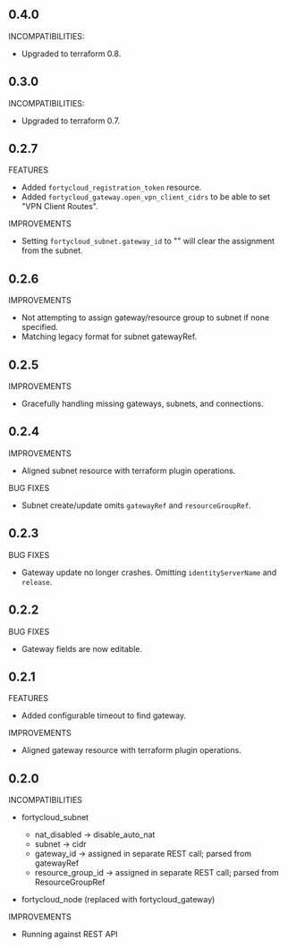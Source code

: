 ## 0.4.0

INCOMPATIBILITIES:

  * Upgraded to terraform 0.8.

## 0.3.0

INCOMPATIBILITIES:

  * Upgraded to terraform 0.7.

## 0.2.7

FEATURES

  * Added `fortycloud_registration_token` resource.
  * Added `fortycloud_gateway.open_vpn_client_cidrs` to be able to set "VPN Client Routes".

IMPROVEMENTS

  * Setting `fortycloud_subnet.gateway_id` to "" will clear the assignment from the subnet.

## 0.2.6

IMPROVEMENTS

  * Not attempting to assign gateway/resource group to subnet if none specified.
  * Matching legacy format for subnet gatewayRef.

## 0.2.5

IMPROVEMENTS

  * Gracefully handling missing gateways, subnets, and connections.

## 0.2.4

IMPROVEMENTS

  * Aligned subnet resource with terraform plugin operations.

BUG FIXES

  * Subnet create/update omits `gatewayRef` and `resourceGroupRef`.

## 0.2.3

BUG FIXES

  * Gateway update no longer crashes. Omitting `identityServerName` and `release`.

## 0.2.2

BUG FIXES

  * Gateway fields are now editable.

## 0.2.1

FEATURES

  * Added configurable timeout to find gateway.

IMPROVEMENTS

  * Aligned gateway resource with terraform plugin operations. 

## 0.2.0

INCOMPATIBILITIES

  * fortycloud_subnet
    * nat_disabled      -> disable_auto_nat
    * subnet            -> cidr
    * gateway_id        -> assigned in separate REST call; parsed from gatewayRef
    * resource_group_id -> assigned in separate REST call; parsed from ResourceGroupRef
    
  * fortycloud_node (replaced with fortycloud_gateway)

IMPROVEMENTS

  * Running against REST API
